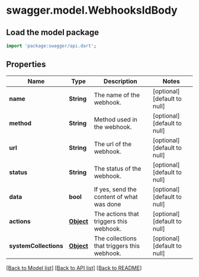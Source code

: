 # swagger.model.WebhooksIdBody

## Load the model package
```dart
import 'package:swagger/api.dart';
```

## Properties
Name | Type | Description | Notes
------------ | ------------- | ------------- | -------------
**name** | **String** | The name of the webhook. | [optional] [default to null]
**method** | **String** | Method used in the webhook. | [optional] [default to null]
**url** | **String** | The url of the webhook. | [optional] [default to null]
**status** | **String** | The status of the webhook. | [optional] [default to null]
**data** | **bool** | If yes, send the content of what was done | [optional] [default to null]
**actions** | [**Object**](Object.md) | The actions that triggers this webhook. | [optional] [default to null]
**systemCollections** | [**Object**](Object.md) | The collections that triggers this webhook. | [optional] [default to null]

[[Back to Model list]](../README.md#documentation-for-models) [[Back to API list]](../README.md#documentation-for-api-endpoints) [[Back to README]](../README.md)

